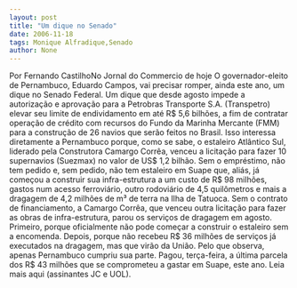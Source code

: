```yaml
---
layout: post
title: "Um dique no Senado"
date: 2006-11-18
tags: Monique Alfradique,Senado
author: None
---
```

Por Fernando CastilhoNo Jornal do Commercio de hoje
O governador-eleito de Pernambuco, Eduardo Campos, vai precisar romper, ainda este ano, um dique no Senado Federal. Um dique que desde agosto impede a autorização e aprovação para a Petrobras Transporte S.A. (Transpetro) elevar seu limite de endividamento em até R$ 5,6 bilhões, a fim de contratar operação de crédito com recursos do Fundo da Marinha Mercante (FMM) para a construção de 26 navios que serão feitos no Brasil. 
Isso interessa diretamente a Pernambuco porque, como se sabe, o estaleiro Atlântico Sul, liderado pela Construtora Camargo Corrêa, venceu a licitação para fazer 10 supernavios (Suezmax) no valor de US$ 1,2 bilhão. Sem o empréstimo, não tem pedido e, sem pedido, não tem estaleiro em Suape que, aliás, já começou a construir sua infra-estrutura a um custo de R$ 98 milhões, gastos num acesso ferroviário, outro rodoviário de 4,5 quilômetros e mais a dragagem de 4,2 milhões de m³ de terra na Ilha de Tatuoca. 
Sem o contrato de financiamento, a Camargo Corrêa, que venceu outra licitação para fazer as obras de infra-estrutura, parou os serviços de dragagem em agosto. Primeiro, porque oficialmente não pode começar a construir o estaleiro
 sem a encomenda. Depois, porque não recebeu R$ 36 milhões de serviços já executados na dragagem, mas que virão da União. Pelo que observa, apenas Pernambuco cumpriu sua parte. Pagou, terça-feira, a última parcela dos R$ 43 milhões que se comprometeu a gastar em Suape, este ano.
Leia mais aqui (assinantes JC e UOL). 